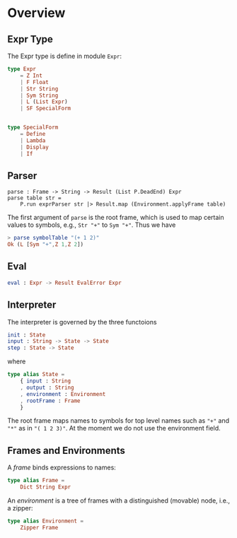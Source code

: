 # Overview

## Expr Type

The Expr type is define in module `Expr`:

```elm
type Expr
    = Z Int
    | F Float
    | Str String
    | Sym String
    | L (List Expr)
    | SF SpecialForm


type SpecialForm
    = Define
    | Lambda
    | Display
    | If
```

## Parser


```text
parse : Frame -> String -> Result (List P.DeadEnd) Expr
parse table str =
    P.run exprParser str |> Result.map (Environment.applyFrame table)
```

The first argument of `parse` is the root frame, which
is used to map certain values to symbols, e.g.,
`Str "+"` to `Sym "+"`.  Thus we have

```elm
> parse symbolTable "(+ 1 2)"
Ok (L [Sym "+",Z 1,Z 2])
```

## Eval

```elm
eval : Expr -> Result EvalError Expr
```

## Interpreter

The interpreter is governed by the three functoions

```elm
init : State
input : String -> State -> State
step : State -> State
```

where

```elm
type alias State =
    { input : String
    , output : String
    , environment : Environment
    , rootFrame : Frame
    }
```

The root frame maps names to symbols for top level
names such as `"+"` and `"*"` as in `"( 1 2 3)"`.
At the moment we do not use the environment field.

## Frames and Environments


A *frame* binds expressions to names:

```elm
type alias Frame =
    Dict String Expr
```

An *environment* is a tree of frames with a distinguished
(movable) node, i.e., a zipper:

```elm
type alias Environment =
    Zipper Frame
```
